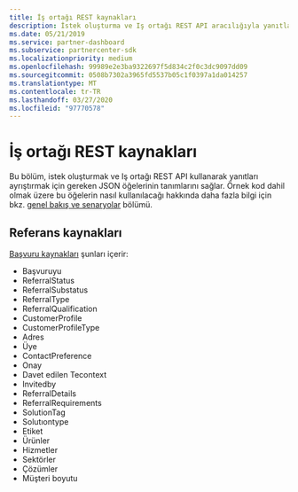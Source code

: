 ```yaml
---
title: İş ortağı REST kaynakları
description: İstek oluşturma ve Iş ortağı REST API aracılığıyla yanıtları ayrıştırma için JSON öğelerinin tanımları.
ms.date: 05/21/2019
ms.service: partner-dashboard
ms.subservice: partnercenter-sdk
ms.localizationpriority: medium
ms.openlocfilehash: 99989e2e3ba9322697f5d834c2f0c3dc9097dd09
ms.sourcegitcommit: 0508b7302a3965fd5537b05c1f0397a1da014257
ms.translationtype: MT
ms.contentlocale: tr-TR
ms.lasthandoff: 03/27/2020
ms.locfileid: "97770578"
---
```

# <a name="partner-rest-resources"></a>İş ortağı REST kaynakları

Bu bölüm, istek oluşturmak ve Iş ortağı REST API kullanarak yanıtları ayrıştırmak için gereken JSON öğelerinin tanımlarını sağlar. Örnek kod dahil olmak üzere bu öğelerin nasıl kullanılacağı hakkında daha fazla bilgi için bkz. [genel bakış ve senaryolar](index.md) bölümü.

## <a name="referral-resources"></a>Referans kaynakları
[Başvuru kaynakları](referral-resources.md) şunları içerir:

* Başvuruyu
* ReferralStatus
* ReferralSubstatus
* ReferralType
* ReferralQualification
* CustomerProfile
* CustomerProfileType
* Adres
* Üye
* ContactPreference
* Onay
* Davet edilen Tecontext
* Invitedby
* ReferralDetails
* ReferralRequirements
* SolutionTag
* Solutıontype
* Etiket
* Ürünler
* Hizmetler
* Sektörler
* Çözümler
* Müşteri boyutu